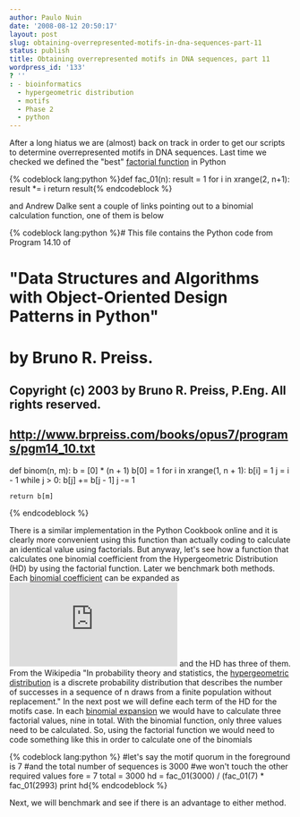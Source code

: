 ```yaml
---
author: Paulo Nuin
date: '2008-08-12 20:50:17'
layout: post
slug: obtaining-overrepresented-motifs-in-dna-sequences-part-11
status: publish
title: Obtaining overrepresented motifs in DNA sequences, part 11
wordpress_id: '133'
? ''
: - bioinformatics
  - hypergeometric distribution
  - motifs
  - Phase 2
  - python
---
```


After a long hiatus we are (almost) back on track in order to get our
scripts to determine overrepresented motifs in DNA sequences. Last time
we checked we defined the "best" [factorial function](http://en.wikipedia.org/wiki/Factorial "Factorial") in Python


{% codeblock lang:python %}def fac_01(n): result = 1 for i in
xrange(2, n+1): result \*= i return result{% endcodeblock %}

 and Andrew Dalke
sent a couple of links pointing out to a binomial calculation function,
one of them is below 

{% codeblock lang:python %}\# This file contains the Python code from Program 14.10 of
# "Data Structures and Algorithms with Object-Oriented Design Patterns in Python" 
# by Bruno R. Preiss. 
## Copyright (c) 2003 by Bruno R. Preiss, P.Eng. All rights reserved. 
## http://www.brpreiss.com/books/opus7/programs/pgm14_10.txt # 

def binom(n, m): 
	b = [0] * (n + 1) 
	b[0] = 1 
	for i in xrange(1, n + 1): 
		b[i] = 1 
		j = i - 1
		while j > 0: 
			b[j] += b[j - 1] 
			j -= 1 
	
	return b[m]
{% endcodeblock %} 

There is a similar implementation in the Python Cookbook
online and it is clearly more convenient using this function than
actually coding to calculate an identical value using factorials. But
anyway, let's see how a function that calculates one binomial
coefficient from the Hypergeometric Distribution (HD) by using the
factorial function. Later we benchmark both methods. Each [binomial coefficient](http://en.wikipedia.org/wiki/Binomial_coefficient "Binomial coefficient")
can be expanded as
![image](http://codecogs.izyba.com/png.latex?%5C200dpi%20%5Cbegin%7Bpmatrix%7Dn%5C%5Cr%5Cend%7Bpmatrix%7D%20=%20%5Cfrac%7Bn!%7D%7Br!(nr)!%7D)
and the HD has three of them. From the Wikipedia "In probability theory
and statistics, the [hypergeometric distribution](http://en.wikipedia.org/wiki/Hypergeometric_distribution "Hypergeometric distribution")
is a discrete probability distribution that describes the number of
successes in a sequence of n draws from a finite population without
replacement." In the next post we will define each term of the HD for
the motifs case. In each [binomial expansion](http://en.wikipedia.org/wiki/Binomial_theorem "Binomial theorem")
we would have to calculate three factorial values, nine in total. With
the binomial function, only three values need to be calculated. So,
using the factorial function we would need to code something like this
in order to calculate one of the binomials 

{% codeblock lang:python %} 
#let's say the motif quorum in the foreground is 7
#and the total number of sequences is 3000 
#we won't touch the other required values 
fore = 7 total = 3000 
hd = fac_01(3000) / (fac_01(7) * fac_01(2993) 
print hd{% endcodeblock %}

Next, we will benchmark and see if there is an advantage to either method.
